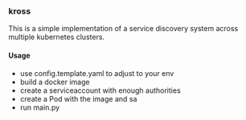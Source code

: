 ### kross

This is a simple implementation of a service discovery system across multiple kubernetes clusters.

#### Usage

- use config.template.yaml to adjust to your env
- build a docker image
- create a serviceaccount with enough authorities
- create a Pod with the image and sa
- run main.py